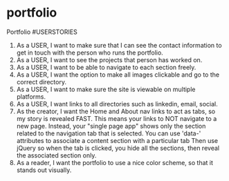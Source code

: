 # portfolio
Portfolio
#USERSTORIES
1. As a USER, I want to make sure that I can see the contact information to get in touch with the person who runs the portfolio.
2. As a USER, I want to see the projects that person has worked on.
3. As a USER, I want to be able to navigate to each section freely.
4. As a USER, I want the option to make all images clickable and go to the correct directory.
5. As a USER, I want to make sure the site is viewable on multiple platforms.
6. As a USER, I want links to all directories such as linkedin, email, social.
7. As the creator, I want the Home and About nav links to act as tabs, so my story is revealed FAST.
    This means your links to NOT navigate to a new page.
    Instead, your "single page app" shows only the section related to the navigation tab that is selected.
    You can use 'data-' attributes to associate a content section with a particular tab
    Then use jQuery so when the tab is clicked, you hide all the sections, then reveal the associated section only.
8. As a reader, I want the portfolio to use a nice color scheme, so that it stands out visually.
